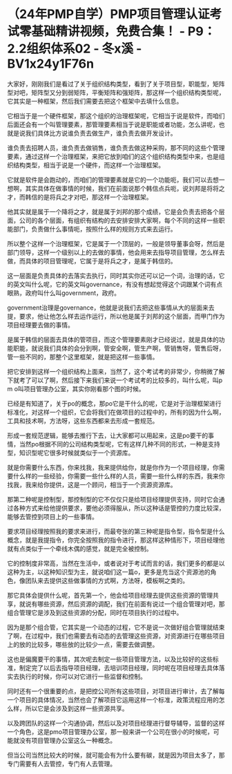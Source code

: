 # （24年PMP自学）PMP项目管理认证考试零基础精讲视频，免费合集！ - P9：2.2组织体系02 - 冬x溪 - BV1x24y1F76n

大家好，刚刚我们是看过了关于组织结构类型，看到了关于项目型，职能型，矩阵型对吧，矩阵型又分到弱矩阵，平衡矩阵和强矩阵，那这样一个组织结构类型呢，它其实是一种框架，然后我们需要去把这个框架中去填什么信息。

它相当于是一个硬件框架，那这个组织的治理框架呢，它相当于说是软件，而咱们后面还会有一个叫管理要素，那管理要素相当于说是职能或者功能，怎么讲呢，也就是说我们具体比方说谁负责去做生产，谁负责去做开发设计。

谁负责去招聘人员，谁负责去做销售，谁负责去做这种采购，那不同的这些个管理要素，通过这样一个治理框架，来把它放到咱们的这个组织结构类型中来，也是组织结构类型，相当于说是一个硬件，而这样一个治理框架。

它就是软件是会跑动的，而咱们的管理要素就是它的一个功能呃，我们可以去想一想啊，其实具体在做事情的时候，我们在前面说那个韩信点兵呃，说刘邦是将将之才，而韩信的是将兵之才对吧，那这样一个治理框架。

他其实就是属于一个降将之才，就是属于刘邦的那个成绩，它是会负责去把各个层面，公司的各个层面，有组织有结构的去安排安排大家啊，每个不同的这样一些职能部门，负责做什么事情呃，按照什么样的规则方式来去运行。

所以整个这样一个治理框架，它是属于一个顶层的，一般是领导董事会呀，然后是部门领导，这样一个级别以上的去做的事情，他会用来去指导项目管理，怎么样去做，而具体的项目管理呢，它属于是将兵之才，是属于韩信的。

这一层面是负责具体的去落实去执行，同时其实你还可以记一个词，治理的话，它的英文叫什么呢，它的英文叫governance，有没有想起觉得这个词跟某个词有点眼熟，政府叫什么叫government，政府。

government治理是governance，他就是说我们去把这些事情从大的层面来去提，要求，他让他怎么样去运作运行，所以他是属于刘邦的这个层面，而甲门作为项目经理要去做的事情。

是属于韩信的层面去具体的管项目，而这个管理要素刚才已经说过，就是具体的功能职能，就说我们具体的会分到啊，管安全啊，管生产啊，管销售呀，管售后呀，管一些不同的，那整个这里框架，就是把这样一些事情。

把它安排到这样一个组织结构上面来，当然了，这个考试考的非常少，你稍微了解下就考了可以了啊，然后接下来我们来说一个考试考的比较多的，叫什么呢，叫p m o叫项目管理办公室，其实你刚看那个图的时候。

已经是有知道了，关于po的概念，那po它是干什么的呢，它是对于治理框架进行标准化，对这样一个组织，它会将我们在做项目的过程中的，所有的因为什么啊，工具和技术啊，方法呀，这些东西都来去形成一套规范。

形成一套规范逻辑，能够去推行下去，让大家都可以用起来，这是po要干的事情，当然po根据不同的公司结构类型呢，它有这样几种不同的形式，一种是支持型，知识型呢它很多时候就类似于一个资源库。

就是你需要什么东西，你来找我，我来提供给你，就是你作为一个项目经理，你需要什么样的一些经验，你需要一些什么样的人员，需要一些什么样的东西，我来你找我，我来给你提供，这是一个顾问，相当于一个资源资源库。

那第二种呢是控制型，那控制型的它不仅仅只是给项目经理提供支持，同时它会通过各种方式来给他提供要求，要他必须得服从，所以这种话是管控的力度比较深，能够去管控到项目上的一些事情。

要求项目经理按照我的要求来进行，而最夸张的第三种呢是指令型，指令型是什么概念，就是我提指令，你完全按照我的指令进行，那这样这种情形下，项目经理他就有点类似于一个牵线木偶的感觉，就是完全被控制。

它的控制度非常高，当然在生活中，或者说对于考试而言的话，我们更多的都是以这种为主，以这种知识型为主，就说咱们这一篇o，更多是充当这个资源池的角色，像团队来去提供这些做事情的方式啊，方法呀，模板啊之类的。

那它具体会提供什么呢，首先第一个，他会给项目经理去提供这些资源的管理共享，就说有哪些资源，然后资源的调配，我们在前面有说过一个组合管理对吧，那组合管理它是涉及到这些资源的分配，同时在项目执行的过程中。

因为是那个组合管，它其实是一个动态的过程，它不是说一次做好组合管理就结束了啊，在过程中，我们也需要去有动态的去管理这些资源，对资源进行在哪些项目上的放的比较多，哪些放的比较少一点，需要去做调整。

这也是偏魔要干的事情，其次呢去制定一些项目管理方法，以及比较好的这些标准，制定完了以后去指导项目经理，去培训项目经理，同时呢在项目经理去具体落实去执行的时候，你可以对它进行一些监督和控制。

同时还有一个很重要的点，是把控公司所有这些项目，对项目进行审计，去了解每一个项目的具体情况，当然也会了解项目它运用这样一个标准，政策流程应用的怎么样，所以它是会涉及到这样一些资源共享。

以及跨团队的这样一个沟通协调，然后以及对项目经理进行督导辅导，监督的这样一个角色，这是pmo项目管理办公室，那一般来讲一个公司在很小的时候呢，可能就没有项目管理办公室这么一种概念。

但当公司当然比较大的时候，就可能会有为什么要有碳，就是因为项目太多了，那专门需要有人去管控，专门有人去管理。

